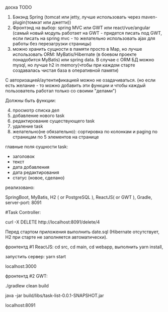 доска TODO

1) Бэкэнд Spring (tomcat или jetty, лучше использовать через maven-plugin(томкат или джетти))
2) Фронтэнд на выбор: spring MVC или GWT или react/vue/angular (самый новый модуль работает на GWT - придется писать под GWT, если писать на spring mvc - то желательно использовать ajax для работы без перезагрузки страницы)
3) можно хранить сущности в памяти просто в Map, но лучше использовать ORM: MyBatis/Hibernate (в боевом проекте понадобится MyBatis) или spring data.
В случае с ORM БД можно mysql, но лучше h2 in memory(чтобы при каждом старте создавалась чистая база в оперативной памяти)

С авторизацией/аутентификацией можно не озадачиваться. (но если есть желание - то можно добавить эти функции и чтобы каждый пользователь работал только со своими "делами")

Должны быть функции:

4) просмотр списка дел
5) добавление нового task
6) редактирование существующего task
7) удаление task
8) желательно(не обязательно): сортировка по колонкам и paging по страницам по 5 элементов на странице


главные поля сущности task:
* заголовок
* текст
* дата добавления
* дата редактирования
* статус (новое, сделано)



реализовано:

SpringBoot, MyBatis, H2 ( or PostgreSQL ), ReactJS( or GWT ), Gradle, server-port: 8091 

#Task Controller:

curl -X DELETE http://localhost:8091/delete/4

Перед стартом приложeния выполнить date.sql (Hibernate отсутствует, H2 при старте не заполняется автоматически).

фронтентд #1 ReactJS: cd src, cd main, cd webapp, выполнить yarn install, 

запустить сервер: yarn start

localhost:3000



фронтентд #2 GWT:

./gradlew clean build

java -jar build/libs/task-list-0.0.1-SNAPSHOT.jar

localhost:8091
